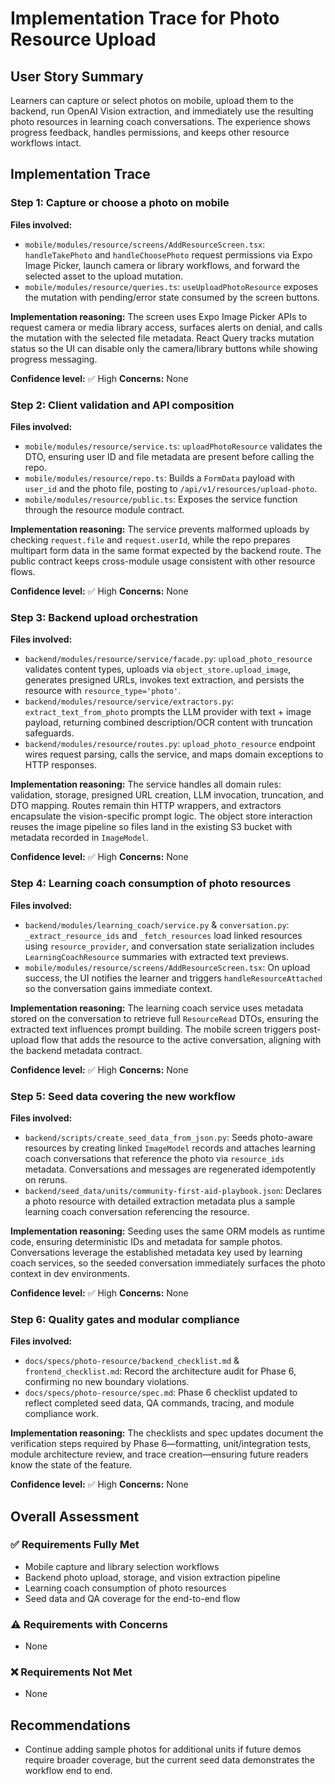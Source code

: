 # Implementation Trace for Photo Resource Upload

## User Story Summary
Learners can capture or select photos on mobile, upload them to the backend, run OpenAI Vision extraction, and immediately use the resulting photo resources in learning coach conversations. The experience shows progress feedback, handles permissions, and keeps other resource workflows intact.

## Implementation Trace

### Step 1: Capture or choose a photo on mobile
**Files involved:**
- `mobile/modules/resource/screens/AddResourceScreen.tsx`: `handleTakePhoto` and `handleChoosePhoto` request permissions via Expo Image Picker, launch camera or library workflows, and forward the selected asset to the upload mutation.
- `mobile/modules/resource/queries.ts`: `useUploadPhotoResource` exposes the mutation with pending/error state consumed by the screen buttons.

**Implementation reasoning:**
The screen uses Expo Image Picker APIs to request camera or media library access, surfaces alerts on denial, and calls the mutation with the selected file metadata. React Query tracks mutation status so the UI can disable only the camera/library buttons while showing progress messaging.

**Confidence level:** ✅ High
**Concerns:** None

### Step 2: Client validation and API composition
**Files involved:**
- `mobile/modules/resource/service.ts`: `uploadPhotoResource` validates the DTO, ensuring user ID and file metadata are present before calling the repo.
- `mobile/modules/resource/repo.ts`: Builds a `FormData` payload with `user_id` and the photo file, posting to `/api/v1/resources/upload-photo`.
- `mobile/modules/resource/public.ts`: Exposes the service function through the resource module contract.

**Implementation reasoning:**
The service prevents malformed uploads by checking `request.file` and `request.userId`, while the repo prepares multipart form data in the same format expected by the backend route. The public contract keeps cross-module usage consistent with other resource flows.

**Confidence level:** ✅ High
**Concerns:** None

### Step 3: Backend upload orchestration
**Files involved:**
- `backend/modules/resource/service/facade.py`: `upload_photo_resource` validates content types, uploads via `object_store.upload_image`, generates presigned URLs, invokes text extraction, and persists the resource with `resource_type='photo'`.
- `backend/modules/resource/service/extractors.py`: `extract_text_from_photo` prompts the LLM provider with text + image payload, returning combined description/OCR content with truncation safeguards.
- `backend/modules/resource/routes.py`: `upload_photo_resource` endpoint wires request parsing, calls the service, and maps domain exceptions to HTTP responses.

**Implementation reasoning:**
The service handles all domain rules: validation, storage, presigned URL creation, LLM invocation, truncation, and DTO mapping. Routes remain thin HTTP wrappers, and extractors encapsulate the vision-specific prompt logic. The object store interaction reuses the image pipeline so files land in the existing S3 bucket with metadata recorded in `ImageModel`.

**Confidence level:** ✅ High
**Concerns:** None

### Step 4: Learning coach consumption of photo resources
**Files involved:**
- `backend/modules/learning_coach/service.py` & `conversation.py`: `_extract_resource_ids` and `_fetch_resources` load linked resources using `resource_provider`, and conversation state serialization includes `LearningCoachResource` summaries with extracted text previews.
- `mobile/modules/resource/screens/AddResourceScreen.tsx`: On upload success, the UI notifies the learner and triggers `handleResourceAttached` so the conversation gains immediate context.

**Implementation reasoning:**
The learning coach service uses metadata stored on the conversation to retrieve full `ResourceRead` DTOs, ensuring the extracted text influences prompt building. The mobile screen triggers post-upload flow that adds the resource to the active conversation, aligning with the backend metadata contract.

**Confidence level:** ✅ High
**Concerns:** None

### Step 5: Seed data covering the new workflow
**Files involved:**
- `backend/scripts/create_seed_data_from_json.py`: Seeds photo-aware resources by creating linked `ImageModel` records and attaches learning coach conversations that reference the photo via `resource_ids` metadata. Conversations and messages are regenerated idempotently on reruns.
- `backend/seed_data/units/community-first-aid-playbook.json`: Declares a photo resource with detailed extraction metadata plus a sample learning coach conversation referencing the resource.

**Implementation reasoning:**
Seeding uses the same ORM models as runtime code, ensuring deterministic IDs and metadata for sample photos. Conversations leverage the established metadata key used by learning coach services, so the seeded conversation immediately surfaces the photo context in dev environments.

**Confidence level:** ✅ High
**Concerns:** None

### Step 6: Quality gates and modular compliance
**Files involved:**
- `docs/specs/photo-resource/backend_checklist.md` & `frontend_checklist.md`: Record the architecture audit for Phase 6, confirming no new boundary violations.
- `docs/specs/photo-resource/spec.md`: Phase 6 checklist updated to reflect completed seed data, QA commands, tracing, and module compliance work.

**Implementation reasoning:**
The checklists and spec updates document the verification steps required by Phase 6—formatting, unit/integration tests, module architecture review, and trace creation—ensuring future readers know the state of the feature.

**Confidence level:** ✅ High
**Concerns:** None

## Overall Assessment

### ✅ Requirements Fully Met
- Mobile capture and library selection workflows
- Backend photo upload, storage, and vision extraction pipeline
- Learning coach consumption of photo resources
- Seed data and QA coverage for the end-to-end flow

### ⚠️ Requirements with Concerns
- None

### ❌ Requirements Not Met
- None

## Recommendations
- Continue adding sample photos for additional units if future demos require broader coverage, but the current seed data demonstrates the workflow end to end.
